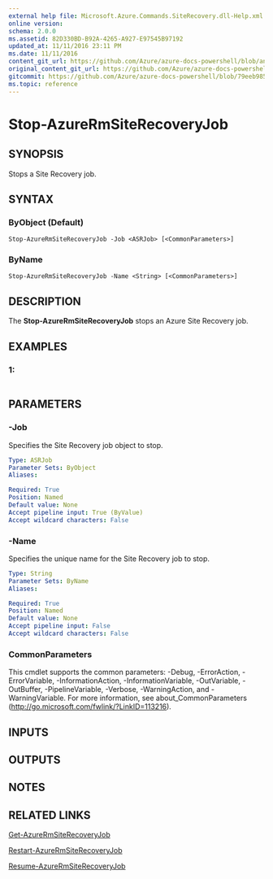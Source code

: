 ```yaml
---
external help file: Microsoft.Azure.Commands.SiteRecovery.dll-Help.xml
online version:
schema: 2.0.0
ms.assetid: 82D330BD-B92A-4265-A927-E97545B97192
updated_at: 11/11/2016 23:11 PM
ms.date: 11/11/2016
content_git_url: https://github.com/Azure/azure-docs-powershell/blob/anne052617/azureps-cmdlets-docs/ResourceManager/AzureRM.SiteRecovery/v2.1.0/Stop-AzureRmSiteRecoveryJob.md
original_content_git_url: https://github.com/Azure/azure-docs-powershell/blob/anne052617/azureps-cmdlets-docs/ResourceManager/AzureRM.SiteRecovery/v2.1.0/Stop-AzureRmSiteRecoveryJob.md
gitcommit: https://github.com/Azure/azure-docs-powershell/blob/79eeb985ea480979357fb4695832a0c3d29a48bf
ms.topic: reference
---
```


# Stop-AzureRmSiteRecoveryJob

## SYNOPSIS
Stops a Site Recovery job.

## SYNTAX

### ByObject (Default)
```
Stop-AzureRmSiteRecoveryJob -Job <ASRJob> [<CommonParameters>]
```

### ByName
```
Stop-AzureRmSiteRecoveryJob -Name <String> [<CommonParameters>]
```

## DESCRIPTION
The **Stop-AzureRmSiteRecoveryJob** stops an Azure Site Recovery job.

## EXAMPLES

### 1:
```

```

## PARAMETERS

### -Job
Specifies the Site Recovery job object to stop.

```yaml
Type: ASRJob
Parameter Sets: ByObject
Aliases: 

Required: True
Position: Named
Default value: None
Accept pipeline input: True (ByValue)
Accept wildcard characters: False
```

### -Name
Specifies the unique name for the Site Recovery job to stop.

```yaml
Type: String
Parameter Sets: ByName
Aliases: 

Required: True
Position: Named
Default value: None
Accept pipeline input: False
Accept wildcard characters: False
```

### CommonParameters
This cmdlet supports the common parameters: -Debug, -ErrorAction, -ErrorVariable, -InformationAction, -InformationVariable, -OutVariable, -OutBuffer, -PipelineVariable, -Verbose, -WarningAction, and -WarningVariable. For more information, see about_CommonParameters (http://go.microsoft.com/fwlink/?LinkID=113216).

## INPUTS

## OUTPUTS

## NOTES

## RELATED LINKS

[Get-AzureRmSiteRecoveryJob](./Get-AzureRmSiteRecoveryJob.md)

[Restart-AzureRmSiteRecoveryJob](./Restart-AzureRmSiteRecoveryJob.md)

[Resume-AzureRmSiteRecoveryJob](./Resume-AzureRmSiteRecoveryJob.md)


